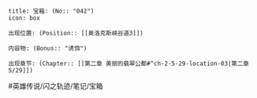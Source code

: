 ---
---
```ad-quote
title: 宝箱: (No:: "042")
icon: box

出现位置: (Position:: [[奥洛克斯峡谷道3]])

内容物: (Bonus:: "诱饵")

出现章节: (Chapter:: [[第二章 美丽的翡翠公都#^ch-2-5-29-location-03|第二章5/29]])

```

#英雄传说/闪之轨迹/笔记/宝箱